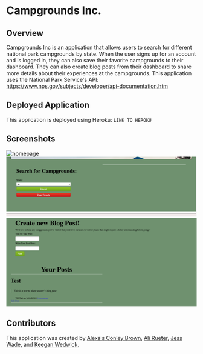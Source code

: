 # Campgrounds Inc. 

## Overview
Campgrounds Inc is an application that allows users to search for different national park campgrounds by state. When the user signs up for an account and is logged in, they can also save their favorite campgrounds to their dashboard. They can also create blog posts from their dashboard to share more details about their experiences at the campgrounds. This application uses the National Park Service's API: https://www.nps.gov/subjects/developer/api-documentation.htm

## Deployed Application
This appilcation is deployed using Heroku: ```LINK TO HEROKU```

## Screenshots
![homepage](readme-images/homepage.png)
![search](readme-images/search.png)
![dashboard](readme-images/dashboard.png)

## Contributors
This application was created by [Alexsis Conley Brown](https://github.com/AlexsisMCB), [Ali Rueter](https://github.com/alirueter), [Jess Wade](https://github.com/jwade1327), and [Keegan Wedwick.](https://github.com/kwedwick)
